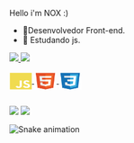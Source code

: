Hello i'm NOX  :)


- 🔭Desenvolvedor Front-end. 
- 🌱 Estudando js.

<div>
  <a href="https://github.com/NOX3Rpy">
  <img height="170em" src="https://github-readme-stats.vercel.app/api?username=NOX3Rpy&show_icons=true&theme=merko&include_all_commits=true&count_private=true"/>
  <img height="130em" src="https://github-readme-stats.vercel.app/api/top-langs/?username=NOX3Rpy&layout=compact&langs_count=7&theme=merko"/>
</div>
  
  
  <div style="display: inline_block"><br>
  <img align="center" alt="NOX3R-Js" height="30" width="40" src="https://raw.githubusercontent.com/devicons/devicon/master/icons/javascript/javascript-plain.svg">
  <img align="center" alt="NOX3R-HTML" height="30" width="40" src="https://raw.githubusercontent.com/devicons/devicon/master/icons/html5/html5-original.svg">
  <img align="center" alt="NOX3R-CSS" height="30" width="40" src="https://raw.githubusercontent.com/devicons/devicon/master/icons/css3/css3-original.svg">
 
 
</div>
  
  ##
  
  <div> 
  <a href="https://www.youtube.com/channel/UCSbSI17zspEJxxT5KhOAfeA" target="_blank"><img src="https://img.shields.io/badge/YouTube-FF0000?style=for-the-badge&logo=youtube&logoColor=white" target="_blank"></a>
  <a href = "mailto:NOX3R.frontend@gmail.com"><img src="https://img.shields.io/badge/-Gmail-%23333?style=for-the-badge&logo=gmail&logoColor=white" target="_blank"></a>
  
  ![Snake animation](https://github.com/NOX3R/NOX3R/blob/output/github-contribution-grid-snake.svg)
 
</div>
